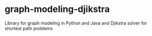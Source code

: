 # graph-modeling-djikstra
Library for graph modeling in Python and Java and Djikstra solver for shortest path problems 
